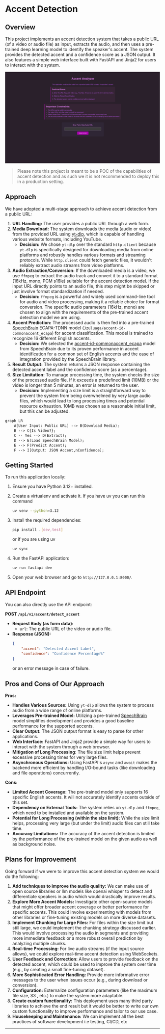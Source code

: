 # Accent Detection

## Overview

This project implements an accent detection system that takes a public URL (of a video or audio file) as input, extracts the audio, and then uses a pre-trained deep learning model to identify the speaker's accent. The system provides the detected accent and a confidence score as a JSON output. It also features a simple web interface built with FastAPI and Jinja2 for users to interact with the system.

![Screenshot of homepage](./app/static/images/homepage.png)

> Please note this project is meant to be a POC of the capabilities of accent detection and as such we it is not recommended to deploy this in a production setting.

## Approach

We have adopted a multi-stage approach to achieve accent detection from a public URL:

1.  **URL Handling:** The user provides a public URL through a web form.
2.  **Media Download:** The system downloads the media (audio or video) from the provided URL using [yt-dlp](https://github.com/yt-dlp/yt-dlp), which is capable of handling various website formats, including YouTube.
    * **Decision:** We chose `yt-dlp` over the standard `http.client` because `yt-dlp` is specifically designed for downloading media from online platforms and robustly handles various formats and streaming protocols. While `http.client` could fetch generic files, it wouldn't reliably extract audio streams from video platforms.
3.  **Audio Extraction/Conversion:** If the downloaded media is a video, we use `ffmpeg` to extract the audio track and convert it to a standard format (16kHz, mono, PCM s16le) suitable for the accent detection model. If the input URL directly points to an audio file, this step might be skipped or just involve format standardization if needed.
    * **Decision:** `ffmpeg` is a powerful and widely used command-line tool for audio and video processing, making it a reliable choice for format conversion. The specific audio parameters (16kHz, mono) are chosen to align with the requirements of the pre-trained accent detection model we are using.
4.  **Accent Prediction:** The processed audio is then fed into a pre-trained [SpeechBrain](https://github.com/speechbrain/speechbrain) ECAPA-TDNN model (`Jzuluaga/accent-id-commonaccent_ecapa`) for accent classification. This model is trained to recognize 16 different English accents.
    * **Decision:** We selected the [accent-id-commonaccent_ecapa](https://huggingface.co/Jzuluaga/accent-id-commonaccent_ecapa) model from SpeechBrain due to its proven performance in accent identification for a common set of English accents and the ease of integration provided by the SpeechBrain library.
5.  **Result Output:** The system returns a JSON response containing the detected accent label and the confidence score (as a percentage).
6.  **Size Limitation:** To manage processing time, the system checks the size of the processed audio file. If it exceeds a predefined limit (10MB) or the video is longer than 5 minutes, an error is returned to the user.
    * **Decision:** Implementing a size limit is a straightforward way to prevent the system from being overwhelmed by very large audio files, which would lead to long processing times and potential resource exhaustion. 10MB was chosen as a reasonable initial limit, but this can be adjusted.

```mermaid
graph LR
    A[User Input: Public URL] --> B(Download Media);
    B --> C{Is Video?};
    C -- Yes --> D(Extract);
    D --> E(Load SpeechBrain Model);
    E --> F(Predict Accent);
    F --> I[Output: JSON Accent,nConfidence];
```

## Getting Started

To run this application locally:

1.  Ensure you have Python 3.12+ installed.
2.  Create a virtualenv and activate it. If you have uv you can run this command
    ```bash
    uv venv --python=3.12
    ```
3.  Install the required dependencies:
    ```bash
    pip install .[dev,test]
    ```

    or if you are using uv
    ```bash
    uv sync
    ```
4. Run the FastAPI application:
    ```bash
    uv run fastapi dev
    ```
5.  Open your web browser and go to `http://127.0.0.1:8000/`.

## API Endpoint

You can also directly use the API endpoint:

**POST `/api/v1/accent/detect_accent`**

* **Request Body (as form data):**
    * `url`: The public URL of the video or audio file.
* **Response (JSON):**
    ```json
    {
        "accent": "Detected Accent Label",
        "confidence": "Confidence Percentage%"
    }
    ```
    or an error message in case of failure.

## Pros and Cons of Our Approach

**Pros:**

* **Handles Various Sources:** Using `yt-dlp` allows the system to process audio from a wide range of online platforms.
* **Leverages Pre-trained Model:** Utilizing a pre-trained [SpeechBrain](https://github.com/speechbrain/speechbrain) model simplifies development and provides a good baseline performance for the supported accents.
* **Clear Output:** The JSON output format is easy to parse for other applications.
* **Web Interface:** FastAPI and Jinja2 provide a simple way for users to interact with the system through a web browser.
* **Mitigation of Long Processing:** The file size limit helps prevent excessive processing times for very large files.
* **Asynchronous Operations:** Using FastAPI's `async` and `await` makes the backend more efficient by handling I/O-bound tasks (like downloading and file operations) concurrently.

**Cons:**

* **Limited Accent Coverage:** The pre-trained model only supports 16 specific English accents. It will not accurately identify accents outside of this set.
* **Dependency on External Tools:** The system relies on `yt-dlp` and `ffmpeg`, which need to be installed and available on the system.
* **Potential for Long Processing (within the size limit):** While the size limit helps, processing very large (but under the limit) audio files can still take time.
* **Accuracy Limitations:** The accuracy of the accent detection is limited by the performance of the pre-trained model on the given audio as well as background noise.

## Plans for Improvement

Going forward if we were to improve this accent detection system we would do the following:

1.  **Add techniques to improve the audio quality:** We can make use of open source libraries or llm models like openai whisper to detect and differentiate speakers in audio which would drastically improve results. 
2.  **Explore More Accent Models:** Investigate other open-source models that might offer broader accent coverage or better performance for specific accents. This could involve experimenting with models from other libraries or fine-tuning existing models on more diverse datasets.
3.  **Implement Chunking for Large Files:** For files within the size limit but still large, we could implement the chunking strategy discussed earlier. This would involve processing the audio in segments and providing more immediate feedback or a more robust overall prediction by analyzing multiple chunks.
4.  **Real-time Processing:** For live audio streams (if the input source allows), we could explore real-time accent detection using WebSockets.
5.  **User Feedback and Correction:** Allow users to provide feedback on the detected accent, which could be used to improve the system over time (e.g., by creating a small fine-tuning dataset).
6.  **More Sophisticated Error Handling:** Provide more informative error messages to the user when issues occur (e.g., during download or conversion).
7.  **Configuration:** Externalize configuration parameters (like the maximum file size, S3 , etc.) to make the system more adaptable.
8.  **Create custom functionality:** This deployment uses many third party libraries to achieve the end result but it would be better to write our own custom functionality to improve performance and tailor to our use case. 
9.  **Housekeeping and Maintenance:** We can implement all the best practices of software development i.e testing, CI/CD, etc

---

